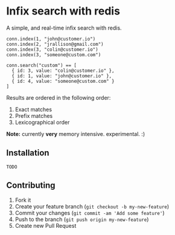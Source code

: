 # Infix search with redis

A simple, and real-time infix search with redis.

    conn.index(1, "john@customer.io")
    conn.index(2, "jrallison@gmail.com")
    conn.index(3, "colin@customer.io")
    conn.index(3, "someone@custom.com")

    conn.search("custom") == [
      { id: 3, value: "colin@customer.io" },
      { id: 1, value: "john@customer.io" },
      { id: 4, value: "someone@custom.com" }
    ]

Results are ordered in the following order:

1. Exact matches
2. Prefix matches
3. Lexicographical order

**Note:** currently **very** memory intensive. experimental. :)

## Installation

`TODO`

## Contributing

1. Fork it
2. Create your feature branch (`git checkout -b my-new-feature`)
3. Commit your changes (`git commit -am 'Add some feature'`)
4. Push to the branch (`git push origin my-new-feature`)
5. Create new Pull Request
